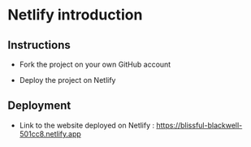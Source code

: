 # Netlify introduction

## Instructions

- Fork the project on your own GitHub account

- Deploy the project on Netlify

## Deployment

- Link to the website deployed on Netlify : https://blissful-blackwell-501cc8.netlify.app
